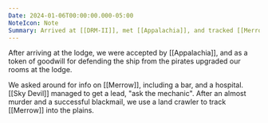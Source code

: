 ```yaml
---
Date: 2024-01-06T00:00:00.000-05:00
NoteIcon: Note
Summary: Arrived at [[DRM-II]], met [[Appalachia]], and tracked [[Merrow]] into the plains/
---
```

After arriving at the lodge, we were accepted by [[Appalachia]], and as a token of goodwill for defending the ship from the pirates upgraded our rooms at the lodge.

We asked around for info on [[Merrow]], including a bar, and a hospital.
[[Sky Devil]] managed to get a lead, "ask the mechanic".
After an almost murder and a successful blackmail, we use a land crawler to track [[Merrow]] into the plains.